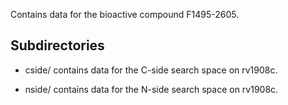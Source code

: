 Contains data for the bioactive compound F1495-2605.

## Subdirectories

- cside/ contains data for the C-side search space on rv1908c.

- nside/ contains data for the N-side search space on rv1908c.

